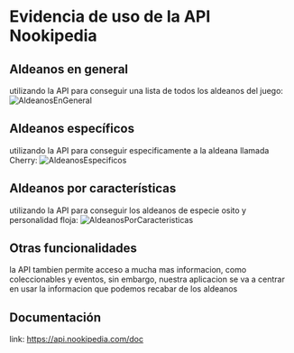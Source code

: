 # Evidencia de uso de la API Nookipedia
## Aldeanos en general
utilizando la API para conseguir una lista de todos los aldeanos del juego:
![AldeanosEnGeneral](https://github.com/user-attachments/assets/39381ab2-c4c7-4c98-b15d-7a324e2854e0)

## Aldeanos específicos
utilizando la API para conseguir especificamente a la aldeana llamada Cherry:
![AldeanosEspecificos](https://github.com/user-attachments/assets/524da9a5-9060-43ad-8654-6567e1e86317)

## Aldeanos por características
utilizando la API para conseguir los aldeanos de especie osito y personalidad floja:
![AldeanosPorCaracteristicas](https://github.com/user-attachments/assets/6ec373df-d61b-4ee5-807c-a7141312c150)

## Otras funcionalidades
la API tambien permite acceso a mucha mas informacion, como coleccionables y eventos, sin embargo, nuestra aplicacion se va a centrar en usar la informacion que podemos recabar de los aldeanos

## Documentación
link: https://api.nookipedia.com/doc

